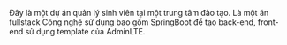 Đây là một dự án quản lý sinh viên tại một trung tâm đào tạo.
Là một án fullstack
Công nghệ sử dụng bao gồm SpringBoot để tạo back-end, front-end sử dụng template của AdminLTE. 
